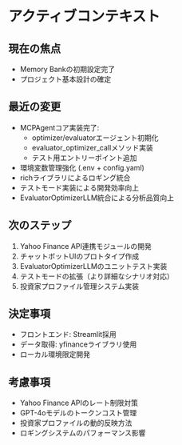 # アクティブコンテキスト

## 現在の焦点
- Memory Bankの初期設定完了
- プロジェクト基本設計の確定

## 最近の変更
- MCPAgentコア実装完了:
  - optimizer/evaluatorエージェント初期化
  - evaluator_optimizer_callメソッド実装
  - テスト用エントリーポイント追加
- 環境変数管理強化 (.env + config.yaml)
- richライブラリによるロギング統合
- テストモード実装による開発効率向上
- EvaluatorOptimizerLLM統合による分析品質向上

## 次のステップ
1. Yahoo Finance API連携モジュールの開発
2. チャットボットUIのプロトタイプ作成
3. EvaluatorOptimizerLLMのユニットテスト実装
4. テストモードの拡張（より詳細なシナリオ対応）
5. 投資家プロファイル管理システム実装

## 決定事項
- フロントエンド: Streamlit採用
- データ取得: yfinanceライブラリ使用
- ローカル環境限定開発

## 考慮事項
- Yahoo Finance APIのレート制限対策
- GPT-4oモデルのトークンコスト管理
- 投資家プロファイルの動的反映方法
- ロギングシステムのパフォーマンス影響
